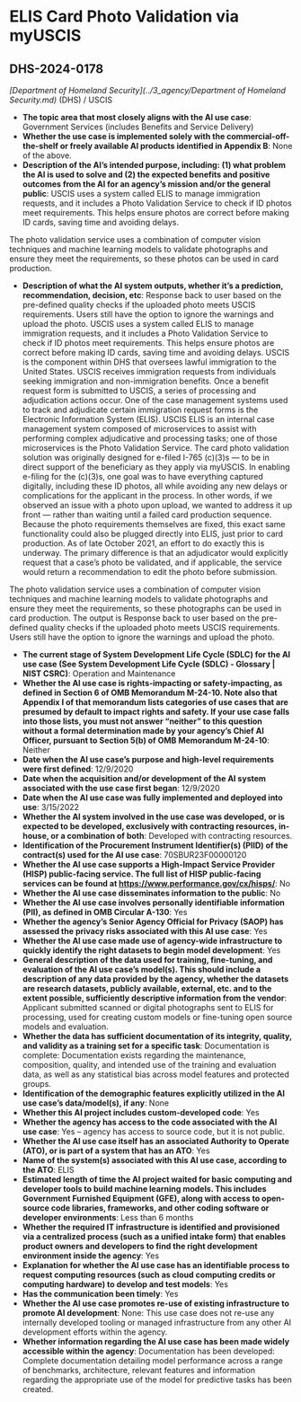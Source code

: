 # ELIS Card Photo Validation via myUSCIS
## DHS-2024-0178
_[Department of Homeland Security](../3_agency/Department of Homeland Security.md)_ (DHS) / USCIS


+ **The topic area that most closely aligns with the AI use case**: Government Services (includes Benefits and Service Delivery)
+ **Whether the use case is implemented solely with the commercial-off-the-shelf or freely available AI products identified in Appendix B**: None of the above.
+ **Description of the AI’s intended purpose, including: (1) what problem the AI is used to solve and (2) the expected benefits and positive outcomes from the AI for an agency’s mission and/or the general public**: USCIS uses a system called ELIS to manage immigration requests, and it includes a Photo Validation Service to check if ID photos meet requirements. This helps ensure photos are correct before making ID cards, saving time and avoiding delays.

The photo validation service uses a combination of computer vision techniques and machine learning models to validate photographs and ensure they meet the requirements, so these photos can be used in card production.
+ **Description of what the AI system outputs, whether it’s a prediction, recommendation, decision, etc**: Response back to user based on the pre-defined quality checks if the uploaded photo meets USCIS requirements. Users still have the option to ignore the warnings and upload the photo.
USCIS uses a system called ELIS to manage immigration requests, and it includes a Photo Validation Service to check if ID photos meet requirements. This helps ensure photos are correct before making ID cards, saving time and avoiding delays. USCIS is the component within DHS that oversees lawful immigration to the United States. USCIS receives immigration requests from individuals seeking immigration and non-immigration benefits. Once a benefit request form is submitted to USCIS, a series of processing and adjudication actions occur. One of the case management systems used to track and adjudicate certain immigration request forms is the Electronic Information System (ELIS). USCIS ELIS is an internal case management system composed of microservices to assist with performing complex adjudicative and processing tasks; one of those microservices is the Photo Validation Service. The card photo validation solution was originally designed for e-filed I-765 (c)(3)s — to be in direct support of the beneficiary as they apply via myUSCIS. In enabling e-filing for the (c)(3)s, one goal was to have everything captured digitally, including these ID photos, all while avoiding any new delays or complications for the applicant in the process. In other words, if we observed an issue with a photo upon upload, we wanted to address it up front — rather than waiting until a failed card production sequence.  Because the photo requirements themselves are fixed, this exact same functionality could also be plugged directly into ELIS, just prior to card production. As of late October 2021, an effort to do exactly this is underway. The primary difference is that an adjudicator would explicitly request that a case’s photo be validated, and if applicable, the service would return a recommendation to edit the photo before submission. 

The photo validation service uses a combination of computer vision techniques and machine learning models to validate photographs and ensure they meet the requirements, so these photographs can be used in card production. The output is Response back to user based on the pre-defined quality checks if the uploaded photo meets USCIS requirements. Users still have the option to ignore the warnings and upload the photo. 
+ **The current stage of System Development Life Cycle (SDLC) for the AI use case (See System Development Life Cycle (SDLC) - Glossary | NIST CSRC)**: Operation and Maintenance
+ **Whether the AI use case is rights-impacting or safety-impacting, as defined in Section 6 of OMB Memorandum M-24-10. Note also that Appendix I of that memorandum lists categories of use cases that are presumed by default to impact rights and safety. If your use case falls into those lists, you must not answer “neither” to this question without a formal determination made by your agency’s Chief AI Officer, pursuant to Section 5(b) of OMB Memorandum M-24-10**: Neither
+ **Date when the AI use case’s purpose and high-level requirements were first defined**: 12/9/2020
+ **Date when the acquisition and/or development of the AI system associated with the use case first began**: 12/9/2020
+ **Date when the AI use case was fully implemented and deployed into use**: 3/15/2022
+ **Whether the AI system involved in the use case was developed, or is expected to be developed, exclusively with contracting resources, in-house, or a combination of both**: Developed with contracting resources.
+ **Identification of the Procurement Instrument Identifier(s) (PIID) of the contract(s) used for the AI use case**: 70SBUR23F00000120
+ **Whether the AI use case supports a High-Impact Service Provider (HISP) public-facing service. The full list of HISP public-facing services can be found at https://www.performance.gov/cx/hisps/**: No
+ **Whether the AI use case disseminates information to the public**: No
+ **Whether the AI use case involves personally identifiable information (PII), as defined in OMB Circular A-130**: Yes
+ **Whether the agency’s Senior Agency Official for Privacy (SAOP) has assessed the privacy risks associated with this AI use case**: Yes
+ **Whether the AI use case made use of agency-wide infrastructure to quickly identify the right datasets to begin model development**: Yes
+ **General description of the data used for training, fine-tuning, and evaluation of the AI use case’s model(s). This should include a description of any data provided by the agency, whether the datasets are research datasets, publicly available, external, etc. and to the extent possible, sufficiently descriptive information from the vendor**: Applicant submitted scanned or digital photographs sent to ELIS for processing, used for creating custom models or fine-tuning open source models and evaluation.
+ **Whether the data has sufficient documentation of its integrity, quality, and validity as a training set for a specific task**: Documentation is complete: Documentation exists regarding the maintenance, composition, quality, and intended use of the training and evaluation data, as well as any statistical bias across model features and protected groups.
+ **Identification of the demographic features explicitly utilized in the AI use case’s data/model(s), if any**: None
+ **Whether this AI project includes custom-developed code**: Yes
+ **Whether the agency has access to the code associated with the AI use case**: Yes – agency has access to source code, but it is not public.
+ **Whether the AI use case itself has an associated Authority to Operate (ATO), or is part of a system that has an ATO**: Yes
+ **Name of the system(s) associated with this AI use case, according to the ATO**: ELIS
+ **Estimated length of time the AI project waited for basic computing and developer tools to build machine learning models. This includes Government Furnished Equipment (GFE), along with access to open-source code libraries, frameworks, and other coding software or developer environments**: Less than 6 months
+ **Whether the required IT infrastructure is identified and provisioned via a centralized process (such as a unified intake form) that enables product owners and developers to find the right development environment inside the agency**: Yes
+ **Explanation for whether the AI use case has an identifiable process to request computing resources (such as cloud computing credits or computing hardware) to develop and test models**: Yes
+ **Has the communication been timely**: Yes
+ **Whether the AI use case promotes re-use of existing infrastructure to promote AI development**: None: This use case does not re-use any internally developed tooling or managed infrastructure from any other AI development efforts within the agency.
+ **Whether information regarding the AI use case has been made widely accessible within the agency**: Documentation has been developed: Complete documentation detailing model performance across a range of benchmarks, architecture, relevant features and information regarding the appropriate use of the model for predictive tasks has been created.
